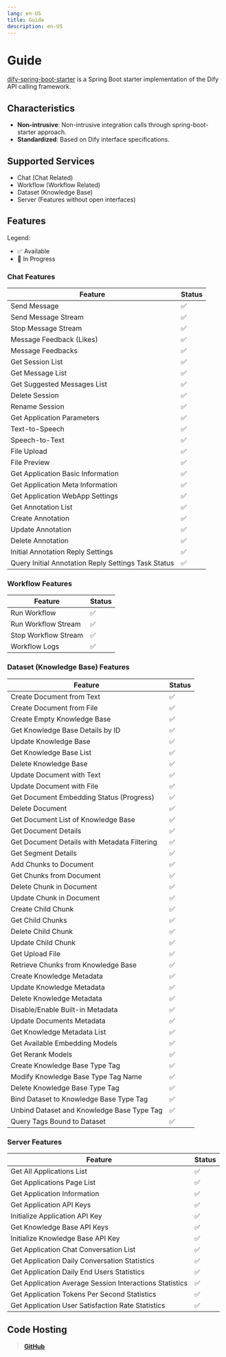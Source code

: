 ```yaml
---
lang: en-US
title: Guide
description: en-US
---
```


# Guide

[dify-spring-boot-starter](https://github.com/guoshiqiufeng/dify-spring-boot-starter) is a Spring Boot starter
implementation of the Dify API calling framework.

## Characteristics

- **Non-intrusive**: Non-intrusive integration calls through spring-boot-starter approach.
- **Standardized**: Based on Dify interface specifications.

## Supported Services

- Chat (Chat Related)
- Workflow (Workflow Related)
- Dataset (Knowledge Base)
- Server (Features without open interfaces)

## Features

Legend:

- ✅ Available
- 🚧 In Progress

### Chat Features

| Feature                                             | Status |
|-----------------------------------------------------|--------|
| Send Message                                        | ✅      |
| Send Message Stream                                 | ✅      |
| Stop Message Stream                                 | ✅      |
| Message Feedback (Likes)                            | ✅      |
| Message Feedbacks                                   | ✅      |
| Get Session List                                    | ✅      |
| Get Message List                                    | ✅      |
| Get Suggested Messages List                         | ✅      |
| Delete Session                                      | ✅      |
| Rename Session                                      | ✅      |
| Get Application Parameters                          | ✅      |
| Text-to-Speech                                      | ✅      |
| Speech-to-Text                                      | ✅      |
| File Upload                                         | ✅      |
| File Preview                                        | ✅      |
| Get Application Basic Information                   | ✅      |
| Get Application Meta Information                    | ✅      |
| Get Application WebApp Settings                     | ✅      |
| Get Annotation List                                 | ✅      |
| Create Annotation                                   | ✅      |
| Update Annotation                                   | ✅      |
| Delete Annotation                                   | ✅      |
| Initial Annotation Reply Settings                   | ✅      |
| Query Initial Annotation Reply Settings Task Status | ✅      |

### Workflow Features

| Feature              | Status |
|----------------------|--------|
| Run Workflow         | ✅      |
| Run Workflow Stream  | ✅      |
| Stop Workflow Stream | ✅      |
| Workflow Logs        | ✅      |

### Dataset (Knowledge Base) Features

| Feature                                      | Status |
|----------------------------------------------|--------|
| Create Document from Text                    | ✅      |
| Create Document from File                    | ✅      |
| Create Empty Knowledge Base                  | ✅      |
| Get Knowledge Base Details by ID             | ✅      |
| Update Knowledge Base                        | ✅      |
| Get Knowledge Base List                      | ✅      |
| Delete Knowledge Base                        | ✅      |
| Update Document with Text                    | ✅      |
| Update Document with File                    | ✅      |
| Get Document Embedding Status (Progress)     | ✅      |
| Delete Document                              | ✅      |
| Get Document List of Knowledge Base          | ✅      |
| Get Document Details                         | ✅      |
| Get Document Details with Metadata Filtering | ✅      |
| Get Segment Details                          | ✅      |
| Add Chunks to Document                       | ✅      |
| Get Chunks from Document                     | ✅      |
| Delete Chunk in Document                     | ✅      |
| Update Chunk in Document                     | ✅      |
| Create Child Chunk                           | ✅      |
| Get Child Chunks                             | ✅      |
| Delete Child Chunk                           | ✅      |
| Update Child Chunk                           | ✅      |
| Get Upload File                              | ✅      |
| Retrieve Chunks from Knowledge Base          | ✅      |
| Create Knowledge Metadata                    | ✅      |
| Update Knowledge Metadata                    | ✅      |
| Delete Knowledge Metadata                    | ✅      |
| Disable/Enable Built-in Metadata             | ✅      |
| Update Documents Metadata                    | ✅      |
| Get Knowledge Metadata List                  | ✅      |
| Get Available Embedding Models               | ✅      |
| Get Rerank Models                            | ✅      |
| Create Knowledge Base Type Tag               | ✅      |
| Modify Knowledge Base Type Tag Name          | ✅      |
| Delete Knowledge Base Type Tag               | ✅      |
| Bind Dataset to Knowledge Base Type Tag      | ✅      |
| Unbind Dataset and Knowledge Base Type Tag   | ✅      |
| Query Tags Bound to Dataset                  | ✅      |

### Server Features

| Feature                                           | Status |
|---------------------------------------------------|--------|
| Get All Applications List                         | ✅      |
| Get Applications Page List                        | ✅      |
| Get Application Information                       | ✅      |
| Get Application API Keys                          | ✅      |
| Initialize Application API Key                    | ✅      |
| Get Knowledge Base API Keys                       | ✅      |
| Initialize Knowledge Base API Key                 | ✅      |
| Get Application Chat Conversation List            | ✅      |
| Get Application Daily Conversation Statistics     | ✅      |
| Get Application Daily End Users Statistics        | ✅      |
| Get Application Average Session Interactions Statistics | ✅      |
| Get Application Tokens Per Second Statistics      | ✅      |
| Get Application User Satisfaction Rate Statistics | ✅      |

## Code Hosting

> **[GitHub](https://github.com/guoshiqiufeng/dify-spring-boot-starter)**
